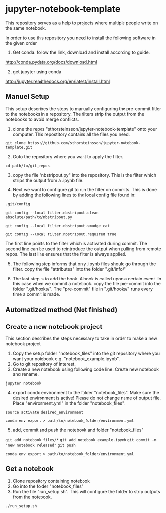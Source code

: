 # jupyter-notebook-template
This repository serves as a help to projects where multiple people write on the same notebook.

In order to use this repository you need to install the following software in the given order
1. Get conda. follow the link, download and install according to guide.

http://conda.pydata.org/docs/download.html

2. get jupyter using conda

http://jupyter.readthedocs.org/en/latest/install.html

## Manuel Setup
This setup describes the steps to manually configuring the pre-commit fitler to the notebooks in a repository. The filters strip the output from the notebooks to avoid merge conflicts.

1. clone the repos "sthorsteinsson/jupyter-notebook-template" onto your computer. This repostitory contains all the files you need.

`git clone https://github.com/sthorsteinsson/jupyter-notebook-template.git `

2. Goto the repository where you want to apply the filter.

`cd path/to/git_repos`

3. copy the file "nbstripout.py" into the repository. This is the filter which strips the output from a .ipynb file.

4. Next we want to configure git to run the filter on commits. This is done by adding the following lines to the local config file found in:

`.git/config`

`git config --local filter.nbstripout.clean absolute/path/to/nbstripout.py`

`git config --local filter.nbstripout.smudge cat`

`git config --local filter.nbstripout.required true`

The first line points to the filter which is activated during commit. The second line can be used to reintroduce the output when pulling from remote repos. The last line ensures that the filter is always applied.

5. The following step informs that only .ipynb files should go through the filter. copy the file "attributes" into the folder ".git/info/"

6. The last step is to add the hook. A hook is called upon a certain event. In this case when we commit a notebook. copy the file pre-commit into the folder ".git/hooks/". The "pre-commit" file in ".git/hooks/" runs every time a commit is made.

## Automatized method (Not finished)

## Create a new notebook project
This section describes the steps necessary to take in order to make a new notebook project

1. Copy the setup folder "notebook\_files" into the git repository where you want your notebook e.g. "notebook\_example.ipynb".
2. Go to git repository of interest.
3. Create a new notebook using following code line. Create new notebook and rename.

`jupyter notebook`

4. export condo environment to the folder "notebook\_files". Make sure the desired environment is active! Please do not change name of output file. Place "environment.yml" in the folder "notebook\_files". 

`source activate desired_environment`

`conda env export > path/to/notebook_folder/environment.yml`

5. add, commit and push the notebook and folder "notebook\_files"

`git add notebook_files/*`
`git add notebook_example.ipynb`
`git commit -m "new notebook released"`
`git push`

`conda env export > path/to/notebook_folder/environment.yml`

## Get a notebook

1. Clone repository containing notebook
2. Go into the folder "notebook\_files"
3. Run the file "run\_setup.sh". This will configure the folder to strip outputs from the notebook.

`./run_setup.sh`
